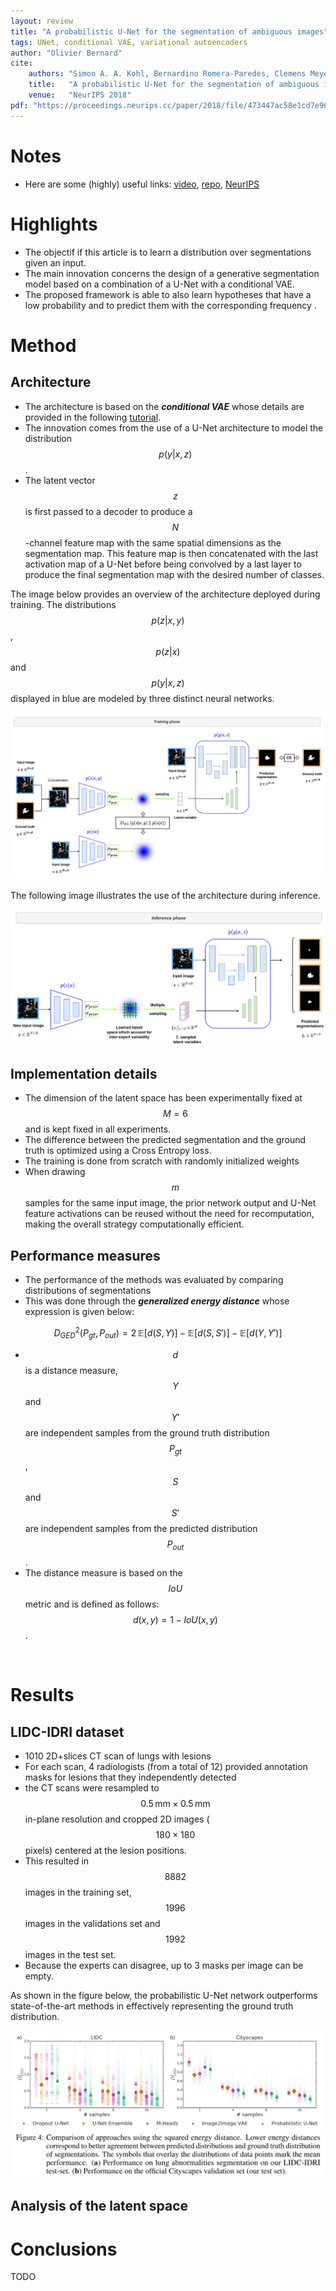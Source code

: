 ```yaml
---
layout: review
title: "A probabilistic U-Net for the segmentation of ambiguous images"
tags: UNet, conditional VAE, variational autoencoders
author: "Olivier Bernard"
cite:
    authors: "Simon A. A. Kohl, Bernardino Romera-Paredes, Clemens Meyer, Jeffrey De Fauw, Joseph R. Ledsam, Klaus H. Maier-Hein, S. M. Ali Eslami, Danilo Jimenez Rezende, Olaf Ronneberger"
    title:   "A probabilistic U-Net for the segmentation of ambiguous images"
    venue:   "NeurIPS 2018"
pdf: "https://proceedings.neurips.cc/paper/2018/file/473447ac58e1cd7e96172575f48dca3b-Paper.pdf"
---
```


# Notes

* Here are some (highly) useful links: [video](https://www.youtube.com/watch?v=-cfFxQWfFrA&ab_channel=SimonKohl), [repo](https://github.com/stefanknegt/Probabilistic-Unet-Pytorch), [NeurIPS](https://proceedings.neurips.cc/paper/2018/hash/473447ac58e1cd7e96172575f48dca3b-Abstract.html)

# Highlights

* The objectif if this article is to learn a distribution over segmentations given an input.
* The main innovation concerns the design of a generative segmentation model based on a combination of a U-Net with a conditional VAE.
* The proposed framework is able to also learn hypotheses that have a low probability and to predict them with the corresponding frequency .


# Method

## Architecture

* The architecture is based on the ***conditional VAE*** whose details are provided in the following [tutorial](https://creatis-myriad.github.io/tutorials/2022-09-12-tutorial-cvae.html).
* The innovation comes from the use of a U-Net architecture to model the distribution $$p(y \vert x,z)$$.
* The latent vector $$z$$ is first passed to a decoder to produce a $$N$$-channel feature map with the same spatial dimensions as the segmentation map. This feature map is then concatenated with the last activation map of a U-Net before being convolved by a last layer to produce the final segmentation map with the desired number of classes.

The image below provides an overview of the architecture deployed during training. The distributions $$p(z \vert x,y)$$, $$p(z \vert x)$$ and $$p(y \vert x,z)$$ displayed in blue are modeled by three distinct neural networks.

![](/collections/images/probabilistic_unet/proba_unet_training.jpg)


The following image illustrates the use of the architecture during inference.

![](/collections/images/probabilistic_unet/proba_unet_inference.jpg)


## Implementation details

* The dimension of the latent space has been experimentally fixed at $$M=6$$ and is kept fixed in all experiments.
* The difference between the predicted segmentation and the ground truth is optimized using a Cross Entropy loss.
* The training is done from scratch with randomly initialized weights 
* When drawing $$m$$ samples for the same input image, the prior network output and U-Net feature activations can be reused without the need for recomputation, making the overall strategy computationally efficient.

## Performance measures

* The performance of the methods was evaluated by comparing distributions of segmentations
* This was done through the ***generalized energy distance*** whose expression is given below:

$$D^2_{GED}(P_{gt},P_{out}) = 2 \, \mathbb{E} \left[d\left(S,Y\right) \right] - \mathbb{E} \left[d\left(S,S'\right) \right] - \mathbb{E} \left[d\left(Y,Y'\right) \right]$$

* $$d$$ is a distance measure, $$Y$$ and $$Y'$$ are independent samples from the ground truth distribution $$P_{gt}$$, $$S$$ and $$S'$$ are independent samples from the predicted distribution $$P_{out}$$. 
* The distance measure is based on the $$IoU$$ metric and is defined as follows: $$d(x,y)=1-IoU(x,y)$$.

&nbsp;

# Results

## LIDC-IDRI dataset

* 1010 2D+slices CT scan of lungs with lesions 
* For each scan, 4 radiologists (from a total of 12) provided annotation masks for lesions that they independently detected
* the CT scans were resampled to $$0.5 \, \text{mm} \times 0.5 \, \text{mm}$$ in-plane resolution and cropped 2D images ($$180 \times 180$$ pixels) centered at the lesion positions.
* This resulted in $$8882$$ images in the training set, $$1996$$ images in the validations set and $$1992$$ images in the test set.
* Because the experts can disagree, up to 3 masks per image can be empty.


As shown in the figure below, the probabilistic U-Net network outperforms state-of-the-art methods in effectively representing the ground truth distribution.

![](/collections/images/probabilistic_unet/LIDC_results.jpg)

## Analysis of the latent space



# Conclusions

TODO


